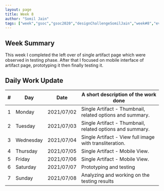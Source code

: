 ```yaml
---
layout: page
title: Week 8
author: "Somil Jain"
tags: ["week","gsoc","gsoc2020","designChallengeSomilJain","week#8","eval#2"]
---
```


## Week Summary

This week I completed the left over of single artifact page which were observed in testing phase. After that I focused on mobile interface of artifact page, prototyping it then finally testing it.

## Daily Work Update

|\#|Day|Date|A short description of the work done|  
|---	|---	|---	|---	|  
|1   	| Monday 	|   2021/07/02	| Single Artifact - Thumbnail, related options and summary. |  
|2   	| Tuesday  	|   2021/07/03	| Single Artifact - Thumbnail, related options and summary.  |  
|3   	| Wednesday  	|  2021/07/04 	| Single Artifact - View full image with transliteration. |  
|4   	| Thursday  	|   2021/07/05	| Single Artifact - Mobile View.  |  
|5   	| Friday  	|   2021/07/06	| Single Artifact - Mobile View. |
|6   	| Saturday  	|   2021/07/07	| Prototyping and testing |  
|7   	| Sunday  	|   2021/07/08	| Analyzing and working on the testing results |
